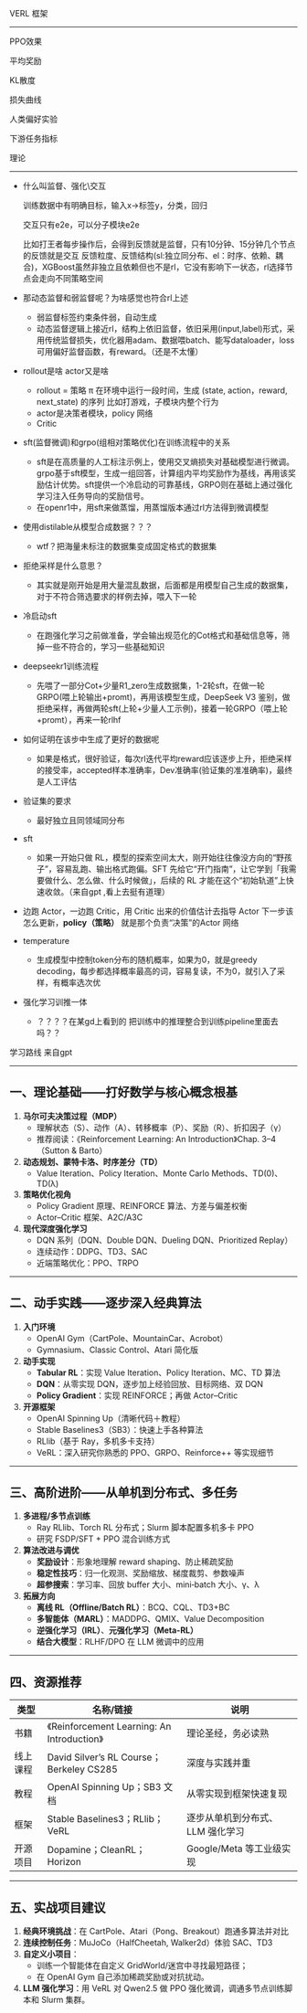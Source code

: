 VERL 框架

---



PPO效果

平均奖励

KL散度

损失曲线

人类偏好实验

下游任务指标





理论

---

* 什么叫监督、强化\交互

  训练数据中有明确目标，输入x->标签y，分类，回归

  交互只有e2e，可以分子模块e2e

  比如打王者每步操作后，会得到反馈就是监督，只有10分钟、15分钟几个节点的反馈就是交互  反馈粒度、反馈结构(sl:独立同分布、el：时序、依赖、耦合)，XGBoost虽然非独立且依赖但也不是rl，它没有影响下一状态，rl选择节点会走向不同策略空间

* 那动态监督和弱监督呢？为啥感觉也符合rl上述

  * 弱监督标签约束条件弱，自动生成
  * 动态监督逻辑上接近rl，结构上依旧监督，依旧采用(input,label)形式，采用传统监督损失，优化器用adam、数据喂batch、能写dataloader，loss可用偏好监督函数，有reward。（还是不太懂）

* rollout是啥 actor又是啥

  * rollout = 策略 π 在环境中运行一段时间，生成 (state, action，reward, next_state) 的序列 比如打游戏，子模块内整个行为
  * actor是决策者模块，policy 网络
  * Critic

* sft(监督微调)和grpo(组相对策略优化)在训练流程中的关系
  * sft是在高质量的人工标注示例上，使用交叉熵损失对基础模型进行微调。grpo基于sft模型，生成一组回答，计算组内平均奖励作为基线，再用该奖励估计优势。sft提供一个冷启动的可靠基线，GRPO则在基础上通过强化学习注入任务导向的奖励信号。
  * 在openr1中，用sft来做蒸馏，用蒸馏版本通过rl方法得到微调模型
  
* 使用distilable从模型合成数据？？？
  * wtf？把海量未标注的数据集变成固定格式的数据集
  
* 拒绝采样是什么意思？

  * 其实就是刚开始是用大量混乱数据，后面都是用模型自己生成的数据集，对于不符合筛选要求的样例去掉，喂入下一轮

* 冷启动sft

  * 在跑强化学习之前做准备，学会输出规范化的Cot格式和基础信息等，筛掉一些不符合的，学习一些基础知识

* deepseekr1训练流程

  * 先喂了一部分Cot+少量R1_zero生成数据集，1-2轮sft，在做一轮GRPO(喂上轮输出+promt)，再用该模型生成，DeepSeek V3 鉴别，做拒绝采样，再做两轮sft(上轮+少量人工示例)，接着一轮GRPO（喂上轮+promt），再来一轮rlhf

* 如何证明在该步中生成了更好的数据呢 
  * 如果是格式，很好验证，每次rl迭代平均reward应该逐步上升，拒绝采样的接受率，accepted样本准确率，Dev准确率(验证集的准准确率)，最终是人工评估
  
* 验证集的要求
  * 最好独立且同领域同分布

* sft
  * 如果一开始只做 RL，模型的探索空间太大，刚开始往往像没方向的“野孩子”，容易乱跑、输出格式跑偏。SFT 先给它“开门指南”，让它学到「我需要做什么、怎么做、什么时候做」，后续的 RL 才能在这个“初始轨道”上快速收敛。（来自gpt ,看上去挺有道理）

* 边跑 Actor，一边跑 Critic，用 Critic 出来的价值估计去指导 Actor 下一步该怎么更新，**policy（策略）** 就是那个负责“决策”的Actor 网络 

* temperature
  *  生成模型中控制token分布的随机概率，如果为0，就是greedy decoding，每步都选择概率最高的词，容易复读，不为0，就引入了采样，有概率选次优
  
* 强化学习训推一体
  
  * ？？？？在某gd上看到的  把训练中的推理整合到训练pipeline里面去吗？？
  
    





学习路线 来自gpt

---

## 一、理论基础——打好数学与核心概念根基

1. **马尔可夫决策过程（MDP）**
   - 理解状态（S）、动作（A）、转移概率（P）、奖励（R）、折扣因子（γ）
   - 推荐阅读：《Reinforcement Learning: An Introduction》Chap. 3–4（Sutton & Barto）
2. **动态规划、蒙特卡洛、时序差分（TD）**
   - Value Iteration、Policy Iteration、Monte Carlo Methods、TD(0)、TD(λ)
3. **策略优化视角**
   - Policy Gradient 原理、REINFORCE 算法、方差与偏差权衡
   - Actor–Critic 框架、A2C/A3C
4. **现代深度强化学习**
   - DQN 系列（DQN、Double DQN、Dueling DQN、Prioritized Replay）
   - 连续动作：DDPG、TD3、SAC
   - 近端策略优化：PPO、TRPO

------

## 二、动手实践——逐步深入经典算法

1. **入门环境**
   - OpenAI Gym（CartPole、MountainCar、Acrobot）
   - Gymnasium、Classic Control、Atari 简化版
2. **动手实现**
   - **Tabular RL**：实现 Value Iteration、Policy Iteration、MC、TD 算法
   - **DQN**：从零实现 DQN，逐步加上经验回放、目标网络、双 DQN
   - **Policy Gradient**：实现 REINFORCE；再做 Actor–Critic
3. **开源框架**
   - OpenAI Spinning Up（清晰代码＋教程）
   - Stable Baselines3（SB3）：快速上手各种算法
   - RLlib（基于 Ray，多机多卡支持）
   - VeRL：深入研究你熟悉的 PPO、GRPO、Reinforce++ 等实现细节

------

## 三、高阶进阶——从单机到分布式、多任务

1. **多进程/多节点训练**
   - Ray RLlib、Torch RL 分布式；Slurm 脚本配置多机多卡 PPO
   - 研究 FSDP/SFT + PPO 混合训练方式
2. **算法改进与调优**
   - **奖励设计**：形象地理解 reward shaping、防止稀疏奖励
   - **稳定性技巧**：归一化观测、奖励缩放、梯度裁剪、参数噪声
   - **超参搜索**：学习率、回放 buffer 大小、mini‐batch 大小、γ、λ
3. **拓展方向**
   - **离线 RL（Offline/Batch RL）**：BCQ、CQL、TD3+BC
   - **多智能体（MARL）**：MADDPG、QMIX、Value Decomposition
   - **逆强化学习（IRL）**、**元强化学习（Meta-RL）**
   - **结合大模型**：RLHF/DPO 在 LLM 微调中的应用

------

## 四、资源推荐

| 类型     | 名称/链接                                   | 说明                             |
| -------- | ------------------------------------------- | -------------------------------- |
| 书籍     | 《Reinforcement Learning: An Introduction》 | 理论圣经，务必读熟               |
| 线上课程 | David Silver’s RL Course；Berkeley CS285    | 深度与实践并重                   |
| 教程     | OpenAI Spinning Up；SB3 文档                | 从零实现到框架快速复现           |
| 框架     | Stable Baselines3；RLlib；VeRL              | 逐步从单机到分布式、LLM 强化学习 |
| 开源项目 | Dopamine；CleanRL；Horizon                  | Google/Meta 等工业级实现         |



------

## 五、实战项目建议

1. **经典环境挑战**：在 CartPole、Atari（Pong、Breakout）跑通多算法并对比
2. **连续控制任务**：MuJoCo（HalfCheetah, Walker2d）体验 SAC、TD3
3. **自定义小项目**：
   - 训练一个智能体在自定义 GridWorld/迷宫中寻找最短路径；
   - 在 OpenAI Gym 自己添加稀疏奖励或对抗扰动。
4. **LLM 强化学习**：用 VeRL 对 Qwen2.5 做 PPO 强化微调，调通多节点训练脚本和 Slurm 集群。
